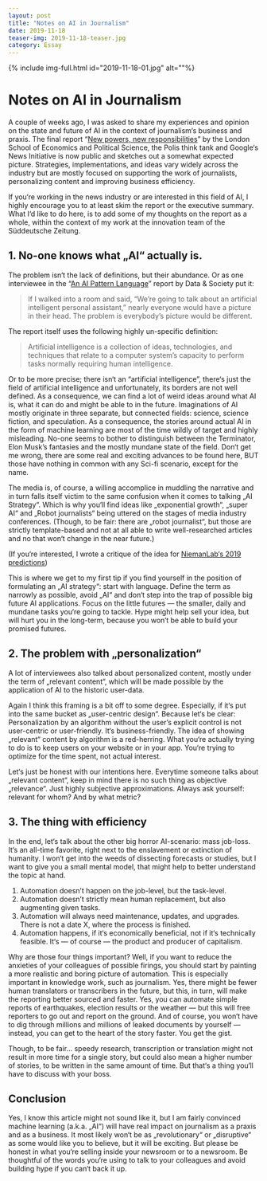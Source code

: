 ```yaml
---
layout: post
title: "Notes on AI in Journalism"
date: 2019-11-18
teaser-img: 2019-11-18-teaser.jpg
category: Essay
---
```

{% include img-full.html id="2019-11-18-01.jpg" alt=""%}

# Notes on AI in Journalism
A couple of weeks ago, I was asked to share my experiences and opinion on the state and future of AI in the context of journalism‘s business and praxis. The final report “[New powers, new responsibilities](https://blogs.lse.ac.uk/polis/2019/11/18/new-powers-new-responsibilities/)” by the London School of Economics and Political Science, the Polis think tank and Google‘s News Initiative is now public and sketches out a somewhat expected picture. Strategies, implementations, and ideas vary widely across the industry but are mostly focused on supporting the work of journalists, personalizing content and improving business efficiency.

If you‘re working in the news industry or are interested in this field of AI, I highly encourage you to at least skim the report or the executive summary. What I‘d like to do here, is to add some of my thoughts on the report as a whole, within the context of my work at the innovation team of the Süddeutsche Zeitung.

## 1. No-one knows what „AI“ actually is.
The problem isn‘t the lack of definitions, but their abundance. Or as one interviewee in the “[An AI Pattern Language](https://www.datasociety.net/pubs/ia/AI_Pattern_Language.pdf)” report by Data & Society put it:

> If I walked into a room and said, “We’re going to talk about an artificial intelligent personal assistant,” nearly everyone would have a picture in their head. The problem is everybody’s picture would be different.

The report itself uses the following highly un-specific definition:

> Artificial intelligence is a collection of ideas, technologies, and techniques that relate to a computer system’s capacity to perform tasks normally requiring human intelligence.

Or to be more precise; there isn‘t an “artificial intelligence”, there‘s just the field of artificial intelligence and unfortunately, its borders are not well defined. As a consequence, we can find a lot of weird ideas around what AI is, what it can do and might be able to in the future. Imaginations of AI mostly originate in three separate, but connected fields: science, science fiction, and speculation. As a consequence, the stories around actual AI in the form of machine learning are most of the time wildly of target and highly misleading. No-one seems to bother to distinguish between the Terminator, Elon Musk’s fantasies and the mostly mundane state of the field. Don‘t get me wrong, there are some real and exciting advances to be found here, BUT those have nothing in common with any Sci-fi scenario, except for the name.

The media is, of course, a willing accomplice in muddling the narrative and in turn falls itself victim to the same confusion when it comes to talking „AI Strategy“. Which is why you‘ll find ideas like „exponential growth“, „super AI“ and „Robot journalists“ being uttered on the stages of media industry conferences. (Though, to be fair: there are „robot journalist“, but those are strictly template-based and not at all able to write well-researched articles and no that won‘t change in the near future.)

(If you‘re interested, I wrote a critique of the idea for [NiemanLab‘s 2019 predictions](https://www.niemanlab.org/2018/12/we-all-grow-hooves/))

This is where we get to my first tip if you find yourself in the position of formulating an „AI strategy“: start with language. Define the term as narrowly as possible, avoid „AI“ and don‘t step into the trap of possible big future AI applications. Focus on the little futures — the smaller, daily and mundane tasks you‘re going to tackle. Hype might help sell your idea, but will hurt you in the long-term, because you won‘t be able to build your promised futures.

## 2. The problem with „personalization“
A lot of interviewees also talked about personalized content, mostly under the term of „relevant content“, which will be made possible by the application of AI to the historic user-data.

Again I think this framing is a bit off to some degree. Especially, if it‘s put into the same bucket as „user-centric design“. Because let‘s be clear: Personalization by an algorithm without the user’s explicit control is not user-centric or user-friendly. It‘s business-friendly. The idea of showing „relevant“ content by algorithm is a red-herring. What you‘re actually trying to do is to keep users on your website or in your app. You‘re trying to optimize for the time spent, not actual interest.

Let‘s just be honest with our intentions here. Everytime someone talks about „relevant content“, keep in mind there is no such thing as objective „relevance“. Just highly subjective approximations. Always ask yourself: relevant for whom? And by what metric?

## 3. The thing with efficiency
In the end, let‘s talk about the other big horror AI-scenario: mass job-loss. It‘s an all-time favorite, right next to the enslavement or extinction of humanity. I won‘t get into the weeds of dissecting forecasts or studies, but I want to give you a small mental model, that might help to better understand the topic at hand.

1. Automation doesn’t happen on the job-level, but the task-level.
2.  Automation doesn’t strictly mean human replacement, but also augmenting given tasks. 
3. Automation will always need maintenance, updates, and upgrades. There is not a date X, where the process is finished.
4. Automation happens, if it‘s economically beneficial, not if it‘s technically feasible. It‘s — of course — the product and producer of capitalism.

Why are those four things important? Well, if you want to reduce the anxieties of your colleagues of possible firings, you should start by painting a more realistic and boring picture of automation. This is especially important in knowledge work, such as journalism. Yes, there might be fewer human translators or transcribers in the future, but this, in turn, will make the reporting better sourced and faster. Yes, you can automate simple reports of earthquakes, election results or the weather — but this will free reporters to go out and report on the ground. And of course, you won‘t have to dig through millions and millions of leaked documents by yourself — instead, you can get to the heart of the story faster. You get the gist.

Though, to be fair… speedy research, transcription or translation might not result in more time for a single story, but could also mean a higher number of stories, to be written in the same amount of time. But that‘s a thing you‘ll have to discuss with your boss.

## Conclusion
Yes, I know this article might not sound like it, but I am fairly convinced machine learning (a.k.a. „AI“) will have real impact on journalism as a praxis and as a business. It most likely won‘t be as „revolutionary“ or „disruptive“ as some would like you to believe, but it will be exciting. But please be honest in what you‘re selling inside your newsroom or to a newsroom. Be thoughtful of the words you‘re using to talk to your colleagues and avoid building hype if you can‘t back it up.